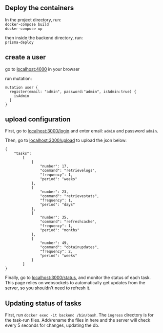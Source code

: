## Deploy the containers
In the project directory, run: <br>
`docker-compose build` <br> 
`docker-compose up`

then inside the backend directory, run: <br>
`prisma-deploy`


## create a user
go to [localhost:4000](http://localhost:4000) in your browser

run mutation:
```
mutation user {
  register(email: "admin", password:"admin", isAdmin:true) {
    isAdmin
  }
}
```

## upload configuration
First, go to [localhost:3000/login](http://localhost:3000/login) and enter email: `admin` and password `admin`.

Then, go to [localhost:3000/upload](http://localhost:3000/upload) to upload the json below:
```
{
    "tasks":
        [
            {
                "number": 17,
                "command": "retrievelogs",
                "frequency": 1,
                "period": "weeks"
            },
            {
                "number": 23,
                "command": "retrievestats",
                "frequency": 1,
                "period": "days"
            },
            {
                "number": 35,
                "command": "refreshcache",
                "frequency": 1,
                "period": "months"
            },
            {
                "number": 49,
                "command": "obtainupdates",
                "frequency": 2,
                "period": "weeks"
            }
        ]
}
```

Finally, go to [localhost:3000/status](http://localhost:3000/status), and monitor the status of each task. This page relies on websockets to automatically get updates from the server, so you shouldn't need to refresh it. 

## Updating status of tasks
First, run `docker exec -it backend /bin/bash`. The `ingress` directory is for the task-run files. Add/rename the files in here and the server will check every 5 seconds for changes, updating the db.